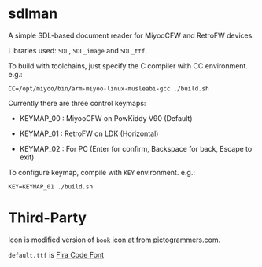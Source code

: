 # sdlman

A simple SDL-based document reader for MiyooCFW and RetroFW devices.

Libraries used: `SDL`, `SDL_image` and `SDL_ttf`.

To build with toolchains, just specify the C compiler with CC environment. e.g.:

```
CC=/opt/miyoo/bin/arm-miyoo-linux-musleabi-gcc ./build.sh
```

Currently there are three control keymaps:

- KEYMAP_00 : MiyooCFW on PowKiddy V90 (Default)

- KEYMAP_01 : RetroFW on LDK (Horizontal)

- KEYMAP_02 : For PC (Enter for confirm, Backspace for back, Escape to exit)

To configure keymap, compile with `KEY` environment. e.g.:

```
KEY=KEYMAP_01 ./build.sh
```

# Third-Party

Icon is modified version of [`book` icon at from pictogrammers.com](https://pictogrammers.com/library/memory/icon/book/).

`default.ttf` is [Fira Code Font](https://github.com/tonsky/FiraCode)
